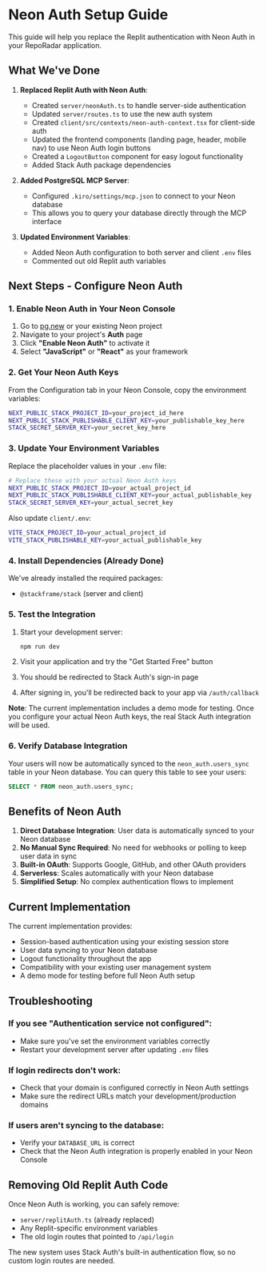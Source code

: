 # Neon Auth Setup Guide

This guide will help you replace the Replit authentication with Neon Auth in your RepoRadar application.

## What We've Done

1. **Replaced Replit Auth with Neon Auth**: 
   - Created `server/neonAuth.ts` to handle server-side authentication
   - Updated `server/routes.ts` to use the new auth system
   - Created `client/src/contexts/neon-auth-context.tsx` for client-side auth
   - Updated the frontend components (landing page, header, mobile nav) to use Neon Auth login buttons
   - Created a `LogoutButton` component for easy logout functionality
   - Added Stack Auth package dependencies

2. **Added PostgreSQL MCP Server**: 
   - Configured `.kiro/settings/mcp.json` to connect to your Neon database
   - This allows you to query your database directly through the MCP interface

3. **Updated Environment Variables**:
   - Added Neon Auth configuration to both server and client `.env` files
   - Commented out old Replit auth variables

## Next Steps - Configure Neon Auth

### 1. Enable Neon Auth in Your Neon Console

1. Go to [pg.new](https://pg.new) or your existing Neon project
2. Navigate to your project's **Auth** page
3. Click **"Enable Neon Auth"** to activate it
4. Select **"JavaScript"** or **"React"** as your framework

### 2. Get Your Neon Auth Keys

From the Configuration tab in your Neon Console, copy the environment variables:

```bash
NEXT_PUBLIC_STACK_PROJECT_ID=your_project_id_here
NEXT_PUBLIC_STACK_PUBLISHABLE_CLIENT_KEY=your_publishable_key_here
STACK_SECRET_SERVER_KEY=your_secret_key_here
```

### 3. Update Your Environment Variables

Replace the placeholder values in your `.env` file:

```bash
# Replace these with your actual Neon Auth keys
NEXT_PUBLIC_STACK_PROJECT_ID=your_actual_project_id
NEXT_PUBLIC_STACK_PUBLISHABLE_CLIENT_KEY=your_actual_publishable_key
STACK_SECRET_SERVER_KEY=your_actual_secret_key
```

Also update `client/.env`:

```bash
VITE_STACK_PROJECT_ID=your_actual_project_id
VITE_STACK_PUBLISHABLE_KEY=your_actual_publishable_key
```

### 4. Install Dependencies (Already Done)

We've already installed the required packages:
- `@stackframe/stack` (server and client)

### 5. Test the Integration

1. Start your development server:
   ```bash
   npm run dev
   ```

2. Visit your application and try the "Get Started Free" button
3. You should be redirected to Stack Auth's sign-in page
4. After signing in, you'll be redirected back to your app via `/auth/callback`

**Note**: The current implementation includes a demo mode for testing. Once you configure your actual Neon Auth keys, the real Stack Auth integration will be used.

### 6. Verify Database Integration

Your users will now be automatically synced to the `neon_auth.users_sync` table in your Neon database. You can query this table to see your users:

```sql
SELECT * FROM neon_auth.users_sync;
```

## Benefits of Neon Auth

1. **Direct Database Integration**: User data is automatically synced to your Neon database
2. **No Manual Sync Required**: No need for webhooks or polling to keep user data in sync
3. **Built-in OAuth**: Supports Google, GitHub, and other OAuth providers
4. **Serverless**: Scales automatically with your Neon database
5. **Simplified Setup**: No complex authentication flows to implement

## Current Implementation

The current implementation provides:
- Session-based authentication using your existing session store
- User data syncing to your Neon database
- Logout functionality throughout the app
- Compatibility with your existing user management system
- A demo mode for testing before full Neon Auth setup

## Troubleshooting

### If you see "Authentication service not configured":
- Make sure you've set the environment variables correctly
- Restart your development server after updating `.env` files

### If login redirects don't work:
- Check that your domain is configured correctly in Neon Auth settings
- Make sure the redirect URLs match your development/production domains

### If users aren't syncing to the database:
- Verify your `DATABASE_URL` is correct
- Check that the Neon Auth integration is properly enabled in your Neon Console

## Removing Old Replit Auth Code

Once Neon Auth is working, you can safely remove:
- `server/replitAuth.ts` (already replaced)
- Any Replit-specific environment variables
- The old login routes that pointed to `/api/login`

The new system uses Stack Auth's built-in authentication flow, so no custom login routes are needed.